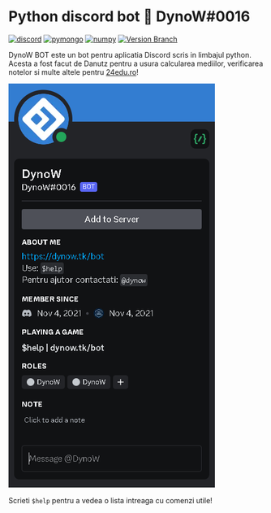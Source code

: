 # Python discord bot 🤖 DynoW#0016

[![discord](https://img.shields.io/badge/discord-v2.2.3-blue)](https://pypi.org/project/discord/)
[![pymongo](https://img.shields.io/badge/pymongo-v4.3.3-brightgreen)](https://pypi.org/project/pymongo/)
[![numpy](https://img.shields.io/badge/numpy-v1.24.3-orange)](https://pypi.org/project/numpy/)
[![Version Branch](https://img.shields.io/badge/branch-development-blueviolet)](https://github.com/DynoW/DynoW-bot)

DynoW BOT este un bot pentru aplicatia Discord scris in limbajul python.
Acesta a fost facut de Danutz pentru a usura calcularea mediilor, verificarea notelor si multe altele pentru [24edu.ro](https://www.24edu.ro/)!

![bot-profile](https://raw.githubusercontent.com/DynoW/images/main/DynoW_bot_profile.png?token=GHSAT0AAAAAAB5PN6CTCYHKNRTKA5WVAWUMZGKCZWA)

Scrieti `$help` pentru a vedea o lista intreaga cu comenzi utile!

